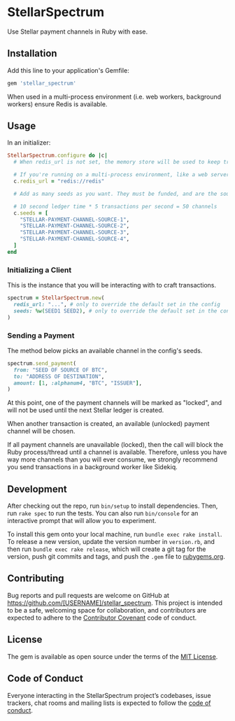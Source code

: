 # StellarSpectrum

Use Stellar payment channels in Ruby with ease.

## Installation

Add this line to your application's Gemfile:

```ruby
gem 'stellar_spectrum'
```

When used in a multi-process environment (i.e. web workers, background workers) ensure Redis is available.

## Usage

In an initializer:

```ruby
StellarSpectrum.configure do |c|
  # When redis_url is not set, the memory store will be used to keep track of what payment channels are available

  # If you're running on a multi-process environment, like a web server and background workers, you should configure StellarSpectrum to use Redis to keep track of the locked payment channels.
  c.redis_url = "redis://redis"

  # Add as many seeds as you want. They must be funded, and are the source of transaction fees. The product of the time in seconds it takes to make a new ledger in Stellar and the number of transactions you want to be able to do per second is the number of Stellar seeds you should place here. For example:

  # 10 second ledger time * 5 transactions per second = 50 channels
  c.seeds = [
    "STELLAR-PAYMENT-CHANNEL-SOURCE-1",
    "STELLAR-PAYMENT-CHANNEL-SOURCE-2",
    "STELLAR-PAYMENT-CHANNEL-SOURCE-3",
    "STELLAR-PAYMENT-CHANNEL-SOURCE-4",
  ]
end
```

### Initializing a Client

This is the instance that you will be interacting with to craft transactions.

```ruby
spectrum = StellarSpectrum.new(
  redis_url: "...", # only to override the default set in the config
  seeds: %w(SEED1 SEED2), # only to override the default set in the config
)
```

### Sending a Payment

The method below picks an available channel in the config's seeds.

```ruby
spectrum.send_payment(
  from: "SEED OF SOURCE OF BTC",
  to: "ADDRESS OF DESTINATION",
  amount: [1, :alphanum4, "BTC", "ISSUER"],
)
```

At this point, one of the payment channels will be marked as "locked", and will not be used until the next Stellar ledger is created.

When another transaction is created, an available (unlocked) payment channel will be chosen.

If all payment channels are unavailable (locked), then the call will block the Ruby process/thread until a channel is available. Therefore, unless you have way more channels than you will ever consume, we strongly recommend you send transactions in a background worker like Sidekiq.

## Development

After checking out the repo, run `bin/setup` to install dependencies. Then, run `rake spec` to run the tests. You can also run `bin/console` for an interactive prompt that will allow you to experiment.

To install this gem onto your local machine, run `bundle exec rake install`. To release a new version, update the version number in `version.rb`, and then run `bundle exec rake release`, which will create a git tag for the version, push git commits and tags, and push the `.gem` file to [rubygems.org](https://rubygems.org).

## Contributing

Bug reports and pull requests are welcome on GitHub at https://github.com/[USERNAME]/stellar_spectrum. This project is intended to be a safe, welcoming space for collaboration, and contributors are expected to adhere to the [Contributor Covenant](http://contributor-covenant.org) code of conduct.

## License

The gem is available as open source under the terms of the [MIT License](https://opensource.org/licenses/MIT).

## Code of Conduct

Everyone interacting in the StellarSpectrum project’s codebases, issue trackers, chat rooms and mailing lists is expected to follow the [code of conduct](https://github.com/[USERNAME]/stellar_spectrum/blob/master/CODE_OF_CONDUCT.md).
